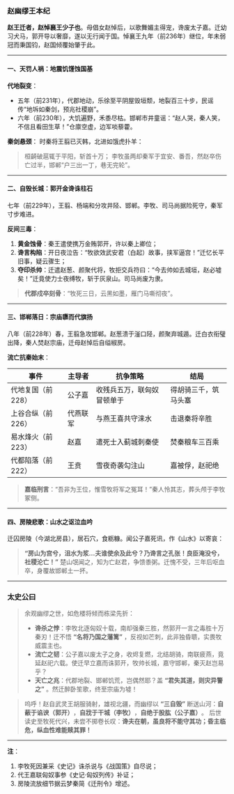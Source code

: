 ### **赵幽缪王本纪**

**赵王迁者，赵悼襄王少子也**。母倡女赵悼后，以歌舞媚主得宠，谗废太子嘉。迁幼习犬马，郭开导以奢靡，遂以无行闻于国。悼襄王九年（前236年）继位，年未弱冠而秉国钧，赵国倾覆始肇于此。

------

#### **一、天罚人祸：地震饥馑蚀国基**

**代地裂变**：

- 五年（前231年），代郡地动，乐徐至平阴屋毁垣颓，地裂百三十步，民谣传“地坼如秦剑，预兆社稷崩”。
- 六年（前230年），大饥遍野，禾黍尽枯。邯郸市井童谣：“赵人哭，秦人笑，不信且看田生草！”仓廪空虚，边军啖藜藿。

**秦剑悬颈**：
 时秦将王翦已灭韩，北进如饿虎扑羊：

> 桓齮破扈辄于平阳，斩首十万；
>  李牧虽两却秦军于宜安、番吾，然赵卒伤亡过半，邯郸“户三出一丁，巷无完轮”。

------

#### **二、自毁长城：郭开金谗诛柱石**

七年（前229年），王翦、杨端和分攻井陉、邯郸。李牧、司马尚据险死守，秦军寸步难进。

**反间三毒**：

1. **黄金蚀骨**：秦王遣使携万金贿郭开，许以秦上卿位；
2. **谗言构陷**：开日夜泣告：“牧欲效武安君（白起）故事，挟军逼宫！”迁忆长平旧事，疑云骤生；
3. **夺印杀帅**：迁遣赵葱、颜聚代将，牧拒交兵符曰：“今去帅如去城垣，赵必墟矣！”迁竟使力士夜缚牧，斩于灰泉山。司马尚废为隶。

> **代郡戍卒刻骨**：“牧死三日，云黑如墨，雁门马嘶彻夜”。

------

#### **三、邯郸落日：宗庙隳而代旗扬**

八年（前228年）春，王翦急攻邯郸。赵葱溃于滏口陉，颜聚弃城遁。迁白衣衔璧出降，秦人焚赵宗庙，迁母赵悼后自缢椒房。

**流亡抗秦始末**：

| **事件**          | **主导者** | **抗争策略**               | **结局**             |
| ----------------- | ---------- | -------------------------- | -------------------- |
| 代地复国（前228） | 公子嘉     | 收残兵五万，联匈奴冒顿单于 | 得胡骑三千，筑马头塞 |
| 上谷合纵（前226） | 代燕联军   | 与燕王喜共守涞水           | 击退秦将辛胜         |
| 易水烽火（前223） | 赵嘉       | 遣死士入蓟城刺秦使         | 焚秦粮车三百乘       |
| 代都陷落（前222） | 王贲       | 雪夜奇袭勾注山             | 嘉被俘，赵祀绝       |

> **嘉临刑言**：“吾非为王位，惟雪牧将军之冤耳！”秦人怜其志，葬头颅于李牧冢侧。

------

#### **四、房陵悲歌：山水之讴泣血吟**

迁囚房陵（今湖北房县），居石穴，食粝糠。闻公子嘉死讯，作《山水》以寄哀：

> **“房山为宫兮，沮水为浆...夫谁使余及此兮？乃谗言之孔张！良臣淹没兮，社稷沦亡！”**
>  楚山氓闻之，知为亡赵君，争馈黍粥。迁愧不受，三年后呕血卒，身覆故邯郸土一抔。

------

### **太史公曰**

> 余观幽缪之世，如危楼将倾而栋梁先折：
>
> - **谗杀之悖**：李牧北逐匈奴十载，南却强秦三胜，然郭开一言之毒胜十万秦刃！迁不悟 **“名将乃国之藩篱”** ，反视如芒刺，此非独昏聩，实畏牧威震主也。
> - **流亡之韧**：公子嘉以废太子之身，收烬复燃，北结胡骑，南联疲燕，竟延赵祀六载。使迁早立嘉而诛郭开，牧帅长城，嘉守邯郸，秦灭赵岂易乎？
> - **天亡之兆**：代郡地裂、邯郸饥荒，岂偶然耶？盖 **“君失其道，则灾异警之”** 。然迁醉卧笙歌，终至宗庙为墟！

> 呜呼！赵自武灵王胡服骑射，雄视北疆，而幽缪以 **“三自毁”** 断送山河：
>  ​**​自蔽于谄谀（郭开）​**​，​**​自戕于干城（李牧）​**​，​**​自绝于股肱（公子嘉）​**​。
>  后世读史至牧死代兴，未尝不掷卷长叹：​**​谗夫在朝，虽良将不能守其功；昏主临危，纵血性难能赎其罪！​**​

------

**注**：

1. 李牧死因兼采《史记》诛杀说与《战国策》自尽说；
2. 代王嘉联匈奴事参《史记·匈奴列传》补证；
3. 房陵流放细节据云梦秦简《迁刑令》增述。